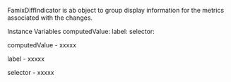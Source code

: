 FamixDiffIndicator is ab object to group display information for the metrics associated with the changes.

Instance Variables
	computedValue:		<Object>
	label:		<Object>
	selector:		<Object>

computedValue
	- xxxxx

label
	- xxxxx

selector
	- xxxxx
